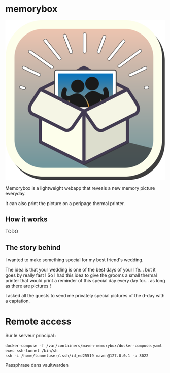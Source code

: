 # memorybox

![Memorybox logo](./memorybox.svg?raw=true "Memorybox logo")

Memorybox is a lightweight webapp that reveals a new memory picture everyday.

It can also print the picture on a peripage thermal printer.

## How it works

TODO

## The story behind

I wanted to make something special for my best friend's wedding.

The idea is that your wedding is one of the best days of your life... but it goes by really fast ! So I had this idea to give the grooms a small thermal printer that would print a reminder of this special day every day for... as long as there are pictures !

I asked all the guests to send me privately special pictures of the d-day with a captation.



# Remote access

Sur le serveur principal :
```
docker-compose -f /var/containers/maven-memorybox/docker-compose.yaml  exec ssh-tunnel /bin/sh
ssh -i /home/tunneluser/.ssh/id_ed25519 maven@127.0.0.1 -p 8022
```
Passphrase dans vaultwarden

